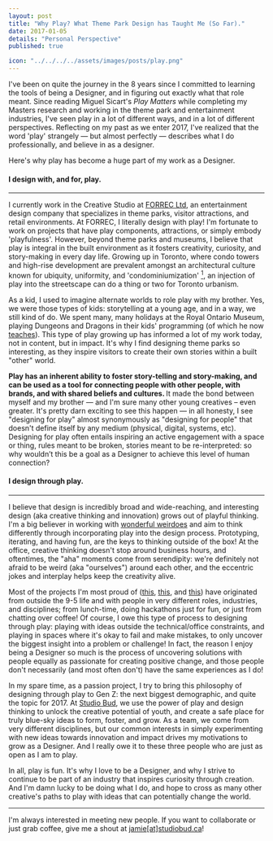 ```yaml
---
layout: post
title: "Why Play? What Theme Park Design has Taught Me (So Far)."
date: 2017-01-05
details: "Personal Perspective"
published: true

icon: "../../../../assets/images/posts/play.png"
---
```


I've been on quite the journey in the 8 years since I committed to learning the tools of being a Designer, and in figuring out exactly what that role meant. Since reading Miguel Sicart's <i>Play Matters</i> while completing my Masters research and working in the theme park and entertainment industries, I've seen play in a lot of different ways, and in a lot of different perspectives. Reflecting on my past as we enter 2017, I've realized that the word 'play' strangely — but almost perfectly — describes what I do professionally, and believe in as a designer.

Here's why play has become a huge part of my work as a Designer.

<h4 class="article-subheading">I design with, and for, play. </h4> <!-- Entertainment Design -->
<hr class="xs-thick-hr" align="left">

I currently work in the Creative Studio at <a href="http://www.forrec.com" target="_blank">FORREC Ltd</a>, an entertainment design company that specializes in theme parks, visitor attractions, and retail environments. At FORREC, I literally design with play! I'm fortunate to work on projects that have play components, attractions, or simply embody 'playfulness'. However, beyond theme parks and museums, I believe that play is integral in the built environment as it fosters creativity, curiosity, and story-making in every day life. Growing up in Toronto, where condo towers and high-rise development are prevalent amongst an architectural culture known for ubiquity, uniformity, and 'condominiumization' <a href="http://www.archdaily.com/802984/ubiquity-and-uniformity-why-torontos-condominiums-all-look-the-same" target="_blank"><sup>1</sup></a>, an injection of play into the streetscape can do a thing or two for Toronto urbanism. 

As a kid, I used to imagine alternate worlds to role play with my brother. Yes, we were those types of kids: storytelling at a young age, and in a way, we still kind of do. We spent many, many holidays at the Royal Ontario Museum, playing Dungeons and Dragons in their kids' programming (of which he now <a href="http://www.danielhkwan.com" target="_blank">teaches</a>). This type of play growing up has informed a lot of my work today, not in content, but in impact. It's why I find designing theme parks so interesting, as they inspire visitors to create their own stories within a built "other" world.

<b>Play has an inherent ability to foster story-telling and story-making, and can be used as a tool for connecting people with other people, with brands, and with shared beliefs and cultures. </b> It made the bond between myself and my brother — and I'm sure many other young creatives – even greater. It's pretty darn exciting to see this happen — in all honesty, I see "designing for play" almost synonymously as "designing for people" that doesn't define itself by any medium (physical, digital, systems, etc). Designing for play often entails inspiring an active engagement with a space or thing, rules meant to be broken, stories meant to be re-interpreted: so why wouldn’t this be a goal as a Designer to achieve this level of human connection?

<h4 class="article-subheading">I design through play.</h4> <!-- Design Process-->
<hr class="xs-thick-hr" align="left">

I believe that design is incredibly broad and wide-reaching, and interesting design (aka creative thinking and innovation) grows out of playful thinking. I'm a big believer in working with <a href="http://jamiemkwan.com/ideas/2016/12/22/millennial-architects" target="_blank">wonderful weirdoes</a> and aim to think differently through incorporating play into the design process. Prototyping, iterating, and having fun, are the keys to thinking outside of the box! At the office, creative thinking doesn't stop around business hours, and oftentimes, the "aha" moments come from serendipity: we're definitely not afraid to be weird (aka "ourselves") around each other, and the eccentric jokes and interplay helps keep the creativity alive.

Most of the projects I'm most proud of (<a href="/projects/creative-catalyst" target="_blank">this</a>, <a href="/projects/thesis" target="_blank">this</a>, and <a href="/projects/studiobud" target="_blank">this</a>) have originated from outside the 9-5 life and with people in very different roles, industries, and disciplines; from lunch-time, doing hackathons just for fun, or just from chatting over coffee! Of course, I owe this type of process to designing through play: playing with ideas outside the technical/office constraints, and playing in spaces where it's okay to fail and make mistakes, to only uncover the biggest insight into a problem or challenge! In fact, the reason I enjoy being a Designer so much is the process of uncovering solutions with people equally as passionate for creating positive change, and those people don't necessarily (and most often don't) have the same experiences as I do!

In my spare time, as a passion project, I try to bring this philosophy of designing through play to Gen Z: the next biggest demographic, and quite the topic for 2017. At <a href="/projects/studiobud">Studio Bud</a>, we use the power of play and design thinking to unlock the creative potential of youth, and create a safe place for truly blue-sky ideas to form, foster, and grow. As a team, we come from very different disciplines, but our common interests in simply experimenting with new ideas towards innovation and impact drives my motivations to grow as a Designer. And I really owe it to these three people who are just as open as I am to play.  

In all, play is fun. It's why I love to be a Designer, and why I strive to continue to be part of an industry that inspires curiosity through creation. And I'm damn lucky to be doing what I do, and hope to cross as many other creative's paths to play with ideas that can potentially change the world.


<hr class="xs-thick-hr" align="left">
I'm always interested in meeting new people. If you want to collaborate or just grab coffee, give me a shout at <a href="mailto:jamie@studiobud.ca?Subject=Hello!" target="_top">jamie[at]studiobud.ca</a>!

